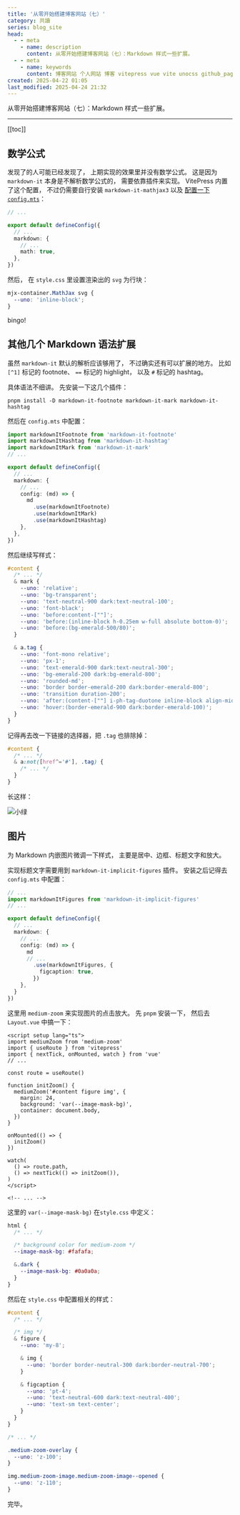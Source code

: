 ```yaml
---
title: '从零开始搭建博客网站（七）'
category: 共讀
series: blog_site
head:
  - - meta
    - name: description
      content: 从零开始搭建博客网站（七）：Markdown 样式一些扩展。
  - - meta
    - name: keywords
      content: 博客网站 个人网站 博客 vitepress vue vite unocss github_pages typescript
created: 2025-04-22 01:05
last_modified: 2025-04-24 21:32
---
```


从零开始搭建博客网站（七）：Markdown 样式一些扩展。

---

[[toc]]

## 数学公式

发现了的人可能已经发现了，
上期实现的效果里并没有数学公式。
这是因为 `markdown-it` 本身是不解析数学公式的，
需要依靠插件来实现。
VitePress 内置了这个配置，
不过仍需要自行安装 `markdown-it-mathjax3`
以及 [配置一下 `config.mts`](https://github.com/vuejs/vitepress/blob/fb67f9c75fde865b410f919d2ac1ba1cd8dc40f1/src/node/markdown/markdown.ts#L175-L183)：

```ts {7}
// ...

export default defineConfig({
  // ...
  markdown: {
    // ...
    math: true,
  },
})
```

然后，
在 `style.css` 里设置渲染出的 `svg` 为行块：

```css
mjx-container.MathJax svg {
  --uno: 'inline-block';
}
```

bingo!

## 其他几个 Markdown 语法扩展

虽然 `markdown-it` 默认的解析应该够用了，
不过确实还有可以扩展的地方。
比如 `[^1]` 标记的 footnote、
`==` 标记的 highlight，
以及 `#` 标记的 hashtag。

具体语法不细讲。
先安装一下这几个插件：

```shell
pnpm install -D markdown-it-footnote markdown-it-mark markdown-it-hashtag
```

然后在 `config.mts` 中配置：

```ts {1-3,10-15}
import markdownItFootnote from 'markdown-it-footnote'
import markdownItHashtag from 'markdown-it-hashtag'
import markdownItMark from 'markdown-it-mark'
// ...

export default defineConfig({
  // ...
  markdown: {
    // ...
    config: (md) => {
      md
        .use(markdownItFootnote)
        .use(markdownItMark)
        .use(markdownItHashtag)
    },
  },
})
```

然后继续写样式：

```css
#content {
  /* ... */
  & mark {
    --uno: 'relative';
    --uno: 'bg-transparent';
    --uno: 'text-neutral-900 dark:text-neutral-100';
    --uno: 'font-black';
    --uno: 'before:content-[""]';
    --uno: 'before:(inline-block h-0.25em w-full absolute bottom-0)';
    --uno: 'before:(bg-emerald-500/80)';
  }

  & a.tag {
    --uno: 'font-mono relative';
    --uno: 'px-1';
    --uno: 'text-emerald-900 dark:text-neutral-300';
    --uno: 'bg-emerald-200 dark:bg-emerald-800';
    --uno: 'rounded-md';
    --uno: 'border border-emerald-200 dark:border-emerald-800';
    --uno: 'transition duration-200';
    --uno: 'after:(content-[""] i-ph-tag-duotone inline-block align-middle ml-1)';
    --uno: 'hover:(border-emerald-900 dark:border-emerald-100)';
  }
}
```

记得再去改一下链接的选择器，把 `.tag` 也排除掉：

```css /.tag/
#content {
  /* ... */
  & a:not([href^='#'], .tag) {
    /* ... */
  }
}
```

长这样：

![小绿](build_a_blog_site_7_assets/ATTCH_20250422020143021.png)

## 图片

为 Markdown 内嵌图片微调一下样式，
主要是居中、边框、标题文字和放大。

实现标题文字需要用到 `markdown-it-implicit-figures` 插件。
安装之后记得去 `config.mts` 中配置：

```ts {2,12-14}
// ...
import markdownItFigures from 'markdown-it-implicit-figures'
// ...

export default defineConfig({
  // ...
  markdown: {
    // ...
    config: (md) => {
      md
      // ...
        .use(markdownItFigures, {
          figcaption: true,
        })
    },
  }
})
```

这里用 `medium-zoom` 来实现图片的点击放大。
先 `pnpm` 安装一下，
然后去 `Layout.vue` 中搞一下：

```vue {2-4,7-24}
<script setup lang="ts">
import mediumZoom from 'medium-zoom'
import { useRoute } from 'vitepress'
import { nextTick, onMounted, watch } from 'vue'
// ...

const route = useRoute()

function initZoom() {
  mediumZoom('#content figure img', {
    margin: 24,
    background: 'var(--image-mask-bg)',
    container: document.body,
  })
}

onMounted(() => {
  initZoom()
})

watch(
  () => route.path,
  () => nextTick(() => initZoom()),
)
</script>

<!-- ... -->
```

这里的 `var(--image-mask-bg)` 在`style.css` 中定义：

```css
html {
  /* ... */

  /* background color for medium-zoom */
  --image-mask-bg: #fafafa;

  &.dark {
    --image-mask-bg: #0a0a0a;
  }
}
```

然后在 `style.css` 中配置相关的样式：

```css
#content {
  /* ... */

  /* img */
  & figure {
    --uno: 'my-8';

    & img {
      --uno: 'border border-neutral-300 dark:border-neutral-700';
    }

    & figcaption {
      --uno: 'pt-4';
      --uno: 'text-neutral-600 dark:text-neutral-400';
      --uno: 'text-sm text-center';
    }
  }
}

/* ... */

.medium-zoom-overlay {
  --uno: 'z-100';
}

img.medium-zoom-image.medium-zoom-image--opened {
  --uno: 'z-110';
}
```

完毕。
